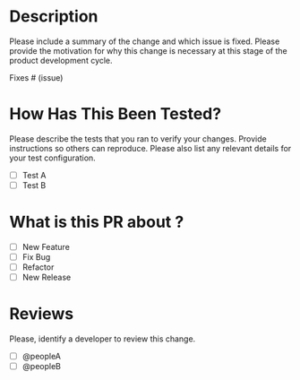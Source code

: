 # Description

Please include a summary of the change and which issue is fixed. Please provide the motivation for why this change is necessary at this stage of the product development cycle.

Fixes # (issue)

# How Has This Been Tested?

Please describe the tests that you ran to verify your changes. Provide instructions so others can reproduce. Please also list any relevant details for your test configuration.

- [ ] Test A
- [ ] Test B

# What is this PR about ?

- [ ] New Feature
- [ ] Fix Bug
- [ ] Refactor
- [ ] New Release

# Reviews

Please, identify a developer to review this change.

- [ ] @peopleA
- [ ] @peopleB
